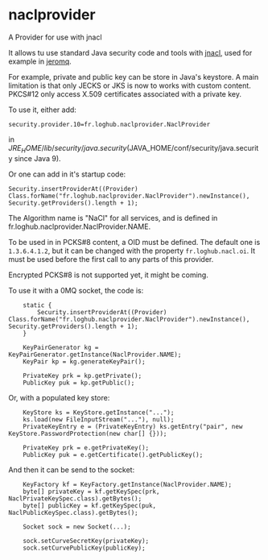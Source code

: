 # naclprovider

A Provider for use with jnacl

It allows tu use standard Java security code and tools with [jnacl](https://github.com/neilalexander/jnacl), used for example in 
[jeromq](https://github.com/zeromq/jeromq).

For example, private and public key can be store in Java's keystore. A main limitation is that only JECKS or JKS is now to works with custom content. PKCS#12
only access X.509 certificates associated with a private key.

To use it, either add:

```
security.provider.10=fr.loghub.naclprovider.NaclProvider
```

in $JRE_HOME/lib/security/java.security ($JAVA_HOME/conf/security/java.security since Java 9).

Or one can add in it's startup code:

```
Security.insertProviderAt((Provider) Class.forName("fr.loghub.naclprovider.NaclProvider").newInstance(), Security.getProviders().length + 1);
```

The Algorithm name is "NaCl" for all services, and is defined in fr.loghub.naclprovider.NaclProvider.NAME.

To be used in in PCKS#8 content, a OID must be defined. The default one is `1.3.6.4.1.2`, but it can be changed with the 
property `fr.loghub.nacl.oi`. It must be used before the first call to any parts of this provider.

Encrypted PCKS#8 is not supported yet, it might be coming.

To use it with a 0MQ socket, the code is:

```
    static {
        Security.insertProviderAt((Provider) Class.forName("fr.loghub.naclprovider.NaclProvider").newInstance(), Security.getProviders().length + 1);
    }

    KeyPairGenerator kg = KeyPairGenerator.getInstance(NaclProvider.NAME);
    KeyPair kp = kg.generateKeyPair();

    PrivateKey prk = kp.getPrivate();
    PublicKey puk = kp.getPublic();
```

Or, with a populated key store:

```
    KeyStore ks = KeyStore.getInstance("...");
    ks.load(new FileInputStream("..."), null);
    PrivateKeyEntry e = (PrivateKeyEntry) ks.getEntry("pair", new KeyStore.PasswordProtection(new char[] {}));
    
    PrivateKey prk = e.getPrivateKey();
    PublicKey puk = e.getCertificate().getPublicKey();
```

And then it can be send to the socket:

```
    KeyFactory kf = KeyFactory.getInstance(NaclProvider.NAME);
    byte[] privateKey = kf.getKeySpec(prk, NaclPrivateKeySpec.class).getBytes();
    byte[] publicKey = kf.getKeySpec(puk, NaclPublicKeySpec.class).getBytes();
    
    Socket sock = new Socket(...);
    
    sock.setCurveSecretKey(privateKey);
    sock.setCurvePublicKey(publicKey);
```
